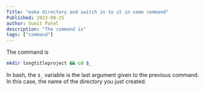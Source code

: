 ```yaml
---
Title: "make directory and switch in to it in same command"
Published: 2023-08-25
author: Sumit Patel
description: "The command is"
tags: ["command"]
---
```


The command is 

```bash
mkdir longtitleproject && cd $_
```

In bash, the `$_` variable is the last argument given to the previous command. In this case, the name of the directory you just created.  